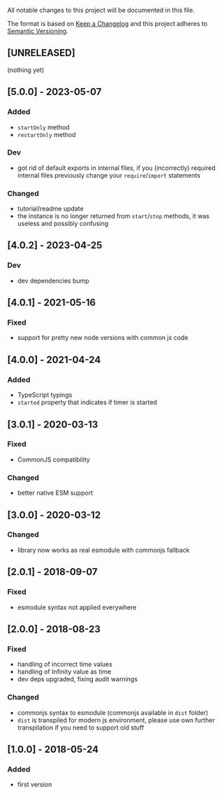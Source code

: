 All notable changes to this project will be documented in this file.

The format is based on [Keep a Changelog](http://keepachangelog.com/en/1.0.0/)
and this project adheres to [Semantic Versioning](http://semver.org/spec/v2.0.0.html).

## [UNRELEASED]
(nothing yet)

## [5.0.0] - 2023-05-07
### Added
- `startOnly` method
- `restartOnly` method
### Dev
- got rid of default exports in internal files, if you (incorrectly) required internal files previously change your `require`/`import` statements
### Changed
- tutorial/readme update
- the instance is no longer returned from `start`/`stop` methods, it was useless and possibly confusing

## [4.0.2] - 2023-04-25
### Dev
- dev dependencies bump

## [4.0.1] - 2021-05-16
### Fixed
- support for pretty new node versions with common js code

## [4.0.0] - 2021-04-24
### Added
- TypeScript typings
- `started` property that indicates if timer is started

## [3.0.1] - 2020-03-13
### Fixed
- CommonJS compatibility
### Changed
- better native ESM support

## [3.0.0] - 2020-03-12
### Changed
- library now works as real esmodule with commonjs fallback

## [2.0.1] - 2018-09-07
### Fixed
- esmodule syntax not applied everywhere

## [2.0.0] - 2018-08-23
### Fixed
- handling of incorrect time values
- handling of Infinity value as time
- dev deps upgraded, fixing audit warnings
### Changed
- commonjs syntax to esmodule (commonjs available in `dist` folder)
- `dist` is transpiled for modern js environment, please use own further transpilation if you need to support old stuff

## [1.0.0] - 2018-05-24
### Added
- first version
